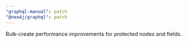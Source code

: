 ```yaml
---
"graphql-manual": patch
"@neo4j/graphql": patch
---
```


Bulk-create performance improvements for protected nodes and fields.